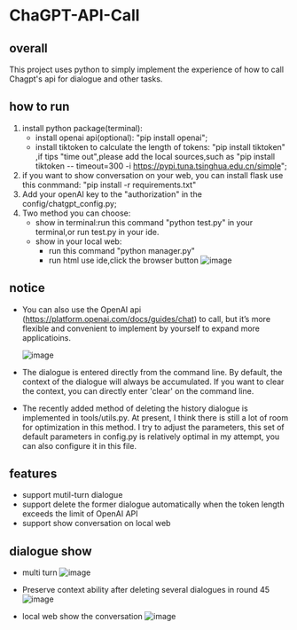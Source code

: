 # ChaGPT-API-Call

## overall
This project uses python to simply implement the experience of how to call Chagpt's api for dialogue and other tasks.

## how to run
1. install python package(terminal):
    - install openai api(optional): "pip install openai";
    - install tiktoken to calculate the length of tokens: "pip install tiktoken" ,if tips "time out",please add the local sources,such as "pip install tiktoken --      timeout=300 -i https://pypi.tuna.tsinghua.edu.cn/simple";
2. if you want to show conversation on your web, you can install flask use this conmmand: "pip install -r requirements.txt"
3. Add your openAI key to the "authorization" in the config/chatgpt_config.py;
4. Two method you can choose:
    - show in terminal:run this command "python test.py" in your terminal,or run test.py in your ide.
    - show in your local web:
        -   run this command "python manager.py"
        -   run html use ide,click the browser button 
![image](https://user-images.githubusercontent.com/17317538/232182041-2c7db788-b5fa-4d92-a4a7-e381a8da4276.png)


## notice
- You can also use the OpenAI api (https://platform.openai.com/docs/guides/chat) to call, but it’s more flexible and convenient to implement by yourself to expand more applicatioins.
  
  ![image](https://user-images.githubusercontent.com/17317538/222936144-e1b52aa2-b400-4680-a2cb-7dd7ffd99a93.png)
- The dialogue is entered directly from the command line. By default, the context of the dialogue will always be accumulated. If you want to clear the context, you can directly enter 'clear' on the command line.
- The recently added method of deleting the history dialogue is implemented in tools/utils.py. At present, I think there is still a lot of room for optimization in this method. I try to adjust the parameters, this set of default parameters in config.py is relatively optimal in my attempt, you can also configure it in this file.


## features
- support mutil-turn dialogue
- support delete the former dialogue automatically when the token length exceeds the limit of OpenAI API
- support show conversation on local web

## dialogue show
- multi turn
![image](https://user-images.githubusercontent.com/17317538/222916920-4bf3a9bc-68de-4e3d-86b4-12881c5c6926.png)

- Preserve context ability after deleting several dialogues in round 45
![image](https://user-images.githubusercontent.com/17317538/224521387-cbc3db6b-8638-4ece-bfc5-dbf6dd1d9bdb.png)

- local web show the conversation
![image](https://user-images.githubusercontent.com/17317538/232182087-cb2cd336-d150-4d44-be33-ce95d4231d2d.png)


